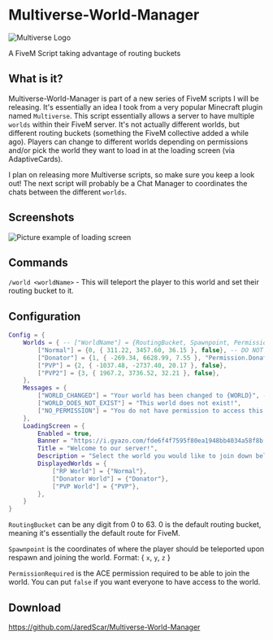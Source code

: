 # Multiverse-World-Manager

![Multiverse Logo](https://i.gyazo.com/fde6f4f7595f80ea1948bb4034a58f8b.png)

A FiveM Script taking advantage of routing buckets

## What is it?
Multiverse-World-Manager is part of a new series of FiveM scripts I will be releasing. It's essentially an idea I took from a very popular Minecraft plugin named `Multiverse`. This script essentially allows a server to have multiple `worlds` within their FiveM server. It's not actually different worlds, but different routing buckets (something the FiveM collective added a while ago). Players can change to different worlds depending on permissions and/or pick the world they want to load in at the loading screen (via AdaptiveCards).

I plan on releasing more Multiverse scripts, so make sure you keep a look out! The next script will probably be a Chat Manager to coordinates the chats between the different `worlds`.

## Screenshots
![Picture example of loading screen](https://i.gyazo.com/31a790a2a42ef879f47d9f72254a768a.jpg)

## Commands
`/world <worldName>` - This will teleport the player to  this world and set their routing bucket to it.

## Configuration
```lua
Config = {
    Worlds = { -- ["WorldName"] = {RoutingBucket, Spawnpoint, PermissionRequired},
        ["Normal"] = {0, { 311.22, 3457.60, 36.15 }, false}, -- DO NOT REMOVE
        ["Donator"] = {1, { -269.34, 6628.99, 7.55 }, "Permission.Donator"},
        ["PVP"] = {2, { -1037.48, -2737.40, 20.17 }, false},
        ["PVP2"] = {3, { 1967.2, 3736.52, 32.21 }, false},
    },
    Messages = {
        ["WORLD_CHANGED"] = "Your world has been changed to {WORLD}", -- Set this to false if you do not want this message to be a thing
        ["WORLD_DOES_NOT_EXIST"] = "This world does not exist!",
        ["NO_PERMISSION"] = "You do not have permission to access this world..."
    },
    LoadingScreen = {
        Enabled = true,
        Banner = "https://i.gyazo.com/fde6f4f7595f80ea1948bb4034a58f8b.png",
        Title = "Welcome to our server!",
        Description = "Select the world you would like to join down below...",
        DisplayedWorlds = {
            ["RP World"] = {"Normal"},
            ["Donator World"] = {"Donator"},
            ["PVP World"] = {"PVP"},
        },
    }
}
```
`RoutingBucket` can be any digit from 0 to 63. 0 is the default routing bucket, meaning it's essentially the default route for FiveM.

`Spawnpoint` is the coordinates of where the player should be teleported upon respawn and joining the world. Format: { `x`, `y`, `z` }

`PermissionRequired` is the ACE permission required to be able to join the world. You can put `false` if you want everyone to have access to the world.

## Download
https://github.com/JaredScar/Multiverse-World-Manager

